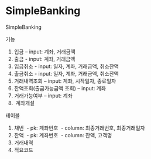 # SimpleBanking
SimpleBanking


기능
1.	입금 – input: 계좌, 거래금액
2.	출금 - input: 계좌, 거래금액
3.	입금취소 - input: 일자, 계좌, 거래금액, 취소잔액
4.	출금취소 - input: 일자, 계좌, 거래금액, 취소잔액
5.	거래내역조회 – input: 계좌, 시작일자, 종료일자
6.	잔액조회(출금가능금액 조회) – input: 계좌
7.	거래가능여부 – input: 계좌
8.  계좌개설



테이블
1. 채번
  - pk: 계좌번호
  - column: 최종거래번호, 최종거래일자
2. 잔액
  - pk: 계좌번호
  - column: 잔액, 고객명
3. 거래내역
4. 적요코드
